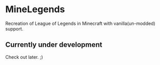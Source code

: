 MineLegends
==========

Recreation of League of Legends in Minecraft with vanilla(un-modded) support. 

## Currently under development
Check out later. ;) 

